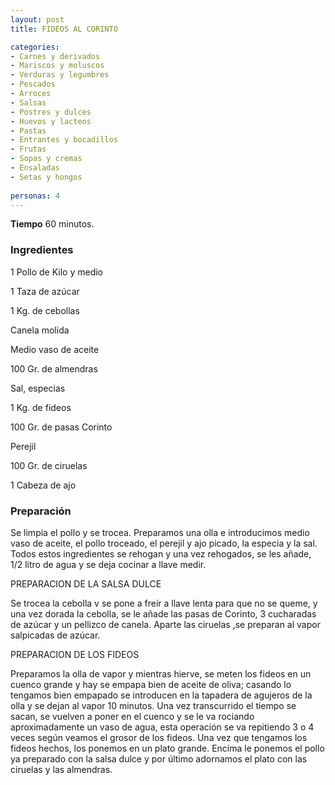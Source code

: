 ```yaml
---
layout: post
title: FIDEOS AL CORINTO

categories:
- Carnes y derivados
- Mariscos y moluscos
- Verduras y legumbres
- Pescados
- Arroces
- Salsas
- Postres y dulces
- Huevos y lacteos
- Pastas
- Entrantes y bocadillos
- Frutas
- Sopas y cremas
- Ensaladas
- Setas y hongos
 
personas: 4 
---
```

<b>Tiempo</b> 60 minutos.

<h3>Ingredientes</h3>
1 Pollo de Kilo y medio

1 Taza de azúcar

1 Kg. de cebollas

Canela molida

Medio vaso de aceite

100 Gr. de almendras

Sal, especias

1 Kg. de fideos

100 Gr. de pasas Corinto

Perejil

100 Gr. de ciruelas

1 Cabeza de ajo

<h3>Preparación</h3>
Se limpia el pollo y se trocea. Preparamos una olla e introducimos medio vaso de aceite, el pollo troceado, el perejil y ajo picado, la especia y la sal. Todos estos ingredientes se rehogan y una vez rehogados, se les añade, 1/2 litro de agua y se deja cocinar a llave medir.

PREPARACION DE LA SALSA DULCE

Se trocea la cebolla v se pone a freír a llave lenta para que no se queme, y una vez dorada la cebolla, se le añade las pasas de Corinto, 3 cucharadas de azúcar y un pellizco de canela. Aparte las ciruelas ,se preparan al vapor salpicadas de azúcar.

PREPARACION DE LOS FIDEOS

Preparamos la olla de vapor y mientras hierve, se meten los fideos en un cuenco grande y hay se empapa bien de aceite de oliva; casando lo tengamos bien empapado se introducen en la tapadera de agujeros de la olla y se dejan al vapor 10 minutos. Una vez transcurrido el tiempo se sacan, se vuelven a poner en el cuenco y se le va rociando aproximadamente un vaso de agua, esta operación se va repitiendo 3 o 4 veces según veamos el grosor de los fideos. Una vez que tengamos los fideos hechos, los ponemos en un plato grande. Encima le ponemos el pollo ya preparado con la salsa dulce y por último adornamos el plato con las ciruelas y las almendras.

